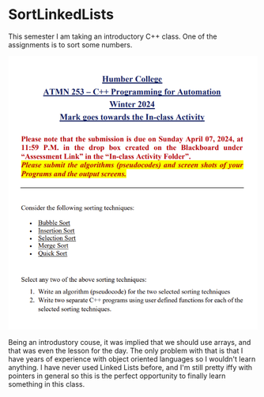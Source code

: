 # SortLinkedLists
This semester I am taking an introductory C++ class. One of the assignments is to sort some numbers.

![Project](https://github.com/PaxtonMarchiafava/SortLinkedLists/blob/main/MEDIA/Project.png?raw=true)

Being an introdustory couse, it was implied that we should use arrays, and that was even the lesson for the day. The only problem with that is that I have years of experience with object oriented languages so I wouldn't learn anything. I have never used Linked Lists before, and I'm still pretty iffy with pointers in general so this is the perfect opportunity to finally learn something in this class.
